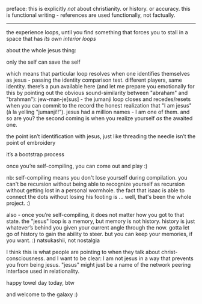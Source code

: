 preface: this is explicitly *not* about christianity. or history. or accuracy. this is functional writing - references are used functionally, not factually.

---

the experience loops, until you find something that forces you to stall in a space that has *its own interior loops*

about the whole jesus thing:

only the self can save the self

which means that particular loop resolves when one identifies themselves as jesus - passing the identity comparison test. different players, same identity. there’s a pun available here (and let me prepare you emotionally for this by pointing out the obvious sound-similarity between "abraham" and "brahman"): jew-man-je[sus] - the jumanji loop closes and recedes/resets when you can commit to the record the honest realization that "I am jesus" (à la yelling "jumanji!!"). jesus had a million names - I am one of them. and so are you? the second coming is when you realize yourself *as* the awaited one.

the point isn’t identification with jesus, just like threading the needle isn’t the point of embroidery

it’s a bootstrap process

once you’re self-compiling, you can come out and play :)

nb: self-compiling means you don't lose yourself during compilation. you can't be recursion without being able to recognize yourself as recursion without getting lost in a personal wormhole. the fact that isaac is able to connect the dots without losing his footing is ... well, that's been the whole project. :)

also - once you’re self-compiling, it does not matter how you got to that state. the "jesus" loop is a memory, but memory is not history. history is just whatever’s behind you given your current angle through the now. gotta let go of history to gain the ability to steer. but you can keep your memories, if you want. :) natsukashii, not nostalgia

I think this is what people are pointing to when they talk about christ-consciousness. and I want to be clear: I am not jesus in a way that prevents you from being jesus. "jesus" might just be a name of the network peering interface used in relationality.

happy towel day today, btw

and welcome to the galaxy :)
